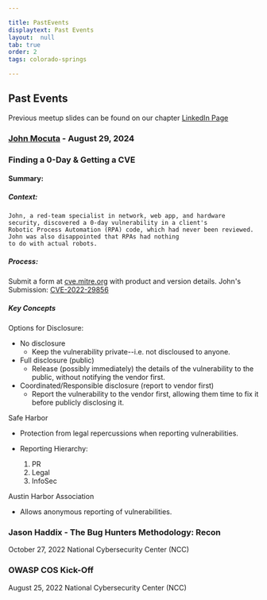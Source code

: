 ```yaml
---

title: PastEvents
displaytext: Past Events
layout:  null
tab: true
order: 2
tags: colorado-springs

---
```

## Past Events
Previous meetup slides can be found on our chapter [LinkedIn Page](https://www.linkedin.com/groups/14141110/)

### [John Mocuta](https://www.linkedin.com/in/atucom/) - August 29, 2024
### Finding a 0-Day & Getting a CVE 
#### Summary:

##### Context:

    John, a red-team specialist in network, web app, and hardware security, discovered a 0-day vulnerability in a client's 
    Robotic Process Automation (RPA) code, which had never been reviewed. John was also disappointed that RPAs had nothing
    to do with actual robots.

##### Process:
Submit a form at [cve.mitre.org](https://cve.mitre.org/) with product and version details.
John's Submission: [CVE-2022-29856](https://cve.mitre.org/cgi-bin/cvename.cgi?name=2022-29856)

##### Key Concepts
Options for Disclosure:
* No disclosure
    * Keep the vulnerability private--i.e. not discloused to anyone. 
* Full disclosure (public)
    * Release (possibly immediately) the details of the vulnerability to the public, without notifying the vendor first.
* Coordinated/Responsible disclosure (report to vendor first)
    * Report the vulnerability to the vendor first, allowing them time to fix it before publicly disclosing it.

Safe Harbor
* Protection from legal repercussions when reporting vulnerabilities.

* Reporting Hierarchy:
    1. PR
    2. Legal
    3. InfoSec

Austin Harbor Association 
* Allows anonymous reporting of vulnerabilities.

### Jason Haddix - The Bug Hunters Methodology: Recon <br> 
October 27, 2022
National Cybersecurity Center (NCC)

### OWASP COS Kick-Off
August 25, 2022
National Cybersecurity Center (NCC)
